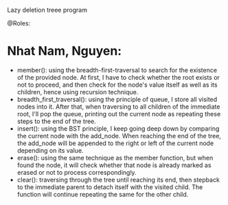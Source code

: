 Lazy deletion treee program

@Roles:

# Nhat Nam, Nguyen:
  - member(): using the breadth-first-traversal to search for the existence of the provided node. At first, I have to check whether the root exists or not to proceed, and then check for the node's value itself as well as its children, hence using recursion technique.
  - breadth_first_traversal(): using the principle of queue, I store all visited nodes into it. After that, when traversing to all children of the immediate root, I'll pop the queue, printing out the current node as repeating these steps to the end of the tree.
  - insert(): using the BST principle, I keep going deep down by comparing the current node with the add_node. When reaching the end of the tree, the add_node will be appended to the right or left of the current node depending on its value.
  - erase(): using the same technique as the member function, but when found the node, it will check whether that node is already marked as erased or not to process correspondingly.
  - clear(): traversing through the tree until reaching its end, then stepback to the immediate parent to detach itself with the visited child. The function will continue repeating the same for the other child.
